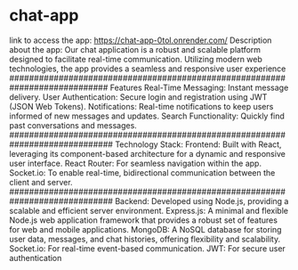 # chat-app
link to access the app: https://chat-app-0tol.onrender.com/
Description about the app:
Our chat application is a robust and scalable platform designed to facilitate real-time communication. Utilizing modern web technologies, the app provides a seamless and responsive user experience
############################################################################
Features
Real-Time Messaging: Instant message delivery.
User Authentication: Secure login and registration using JWT (JSON Web Tokens).
Notifications: Real-time notifications to keep users informed of new messages and updates.
Search Functionality: Quickly find past conversations and messages.
#############################################################################
Technology Stack:
Frontend: Built with React, leveraging its component-based architecture for a dynamic and responsive user interface.
React Router: For seamless navigation within the app.
Socket.io: To enable real-time, bidirectional communication between the client and server.
#############################################################################
Backend: Developed using Node.js, providing a scalable and efficient server environment.
Express.js: A minimal and flexible Node.js web application framework that provides a robust set of features for web and mobile applications.
MongoDB: A NoSQL database for storing user data, messages, and chat histories, offering flexibility and scalability.
Socket.io: For real-time event-based communication.
JWT: For secure user authentication
